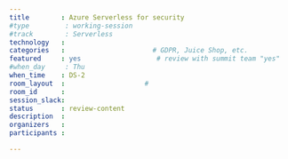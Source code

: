 ```yaml
---
title        : Azure Serverless for security
#type         : working-session
#track        : Serverless
technology   :
categories   :                      # GDPR, Juice Shop, etc.
featured     : yes                   # review with summit team "yes"
#when_day     : Thu
when_time    : DS-2
room_layout  :                    #
room_id      :
session_slack:
status       : review-content
description  :
organizers   :
participants :

---
```


<!--(add intro)

## WHY

(...)

## What

(...)

## Outcomes

(...)

## References

(...)-->
